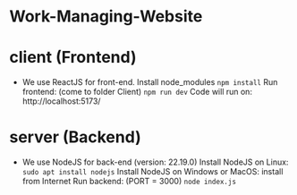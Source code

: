 # Work-Managing-Website

# client (Frontend)
- We use ReactJS for front-end.
Install node_modules
`npm install`
Run frontend: (come to folder Client)
`npm run dev`
Code will run on: http://localhost:5173/

# server (Backend)
- We use NodeJS for back-end (version: 22.19.0)
Install NodeJS on Linux:
`sudo apt install nodejs`
Install NodeJS on Windows or MacOS: install from Internet
Run backend: (PORT = 3000)
`node index.js`